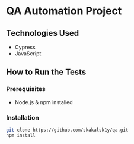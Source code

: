 # QA Automation Project

## Technologies Used
- Cypress
- JavaScript

## How to Run the Tests

### Prerequisites
- Node.js & npm installed

### Installation
```bash
git clone https://github.com/skakalsk1y/qa.git
npm install
